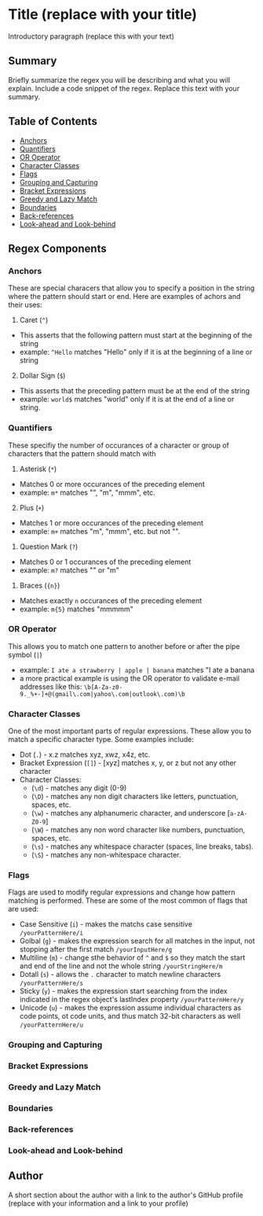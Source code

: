 # Title (replace with your title)

Introductory paragraph (replace this with your text)

## Summary

Briefly summarize the regex you will be describing and what you will explain. Include a code snippet of the regex. Replace this text with your summary.

## Table of Contents

- [Anchors](#anchors)
- [Quantifiers](#quantifiers)
- [OR Operator](#or-operator)
- [Character Classes](#character-classes)
- [Flags](#flags)
- [Grouping and Capturing](#grouping-and-capturing)
- [Bracket Expressions](#bracket-expressions)
- [Greedy and Lazy Match](#greedy-and-lazy-match)
- [Boundaries](#boundaries)
- [Back-references](#back-references)
- [Look-ahead and Look-behind](#look-ahead-and-look-behind)

## Regex Components

### Anchors
These are special characers that allow you to specify a position in the string where the pattern should start or end. Here are examples of achors and their uses:

1. Caret (`^`)
* This asserts that the following pattern must start at the beginning of the string
* example: `^Hello` matches "Hello" only if it is at the beginning of a line or string

2. Dollar Sign (`$`)
* This asserts that the preceding pattern must be at the end of the string
* example: `world$` matches "world" only if it is at the end of a line or string.

### Quantifiers
These specifiy the number of occurances of a character or group of characters that the pattern should match with 

1. Asterisk (`*`)
* Matches 0 or more occurances of the preceding element
* example: `m*` matches "", "m", "mmm", etc. 

2. Plus (`+`)
* Matches 1 or more occurances of the preceding element
* example: `m+` matches "m", "mmm", etc. but not "".

1. Question Mark (`?`)
* Matches 0 or 1 occurances of the preceding element
* example: `m?` matches "" or "m"

1. Braces (`{n}`)
* Matches exactly `n` occurances of the preceding element
* example: `m{5}` matches "mmmmm"

### OR Operator
This allows you to match one pattern to another before or after the pipe symbol (`|`)
* example: `I ate a strawberry | apple | banana` matches "I ate a banana
* a more practical example is using the OR operator to validate e-mail addresses like this: 
`\b[A-Za-z0-9._%+-]+@(gmail\.com|yahoo\.com|outlook\.com)\b`

### Character Classes
One of the most important parts of regular expressions. These allow you to match a specific character type. Some examples include: 
* Dot (`.`) - x.z matches xyz, xwz, x4z, etc. 
* Bracket Expression (`[]`) - [xyz] matches x, y, or z but not any other character 
* Character Classes:
    * (`\d`) - matches any digit (0-9)
    * (`\D`) - matches any non digit characters like letters, punctuation, spaces, etc.
    * (`\w`) - matches any alphanumeric character, and underscore [`a-zA-Z0-9`]
    * (`\W`) - matches any non word character like numbers, punctuation, spaces, etc.
    * (`\s`) - matches any whitespace character (spaces, line breaks, tabs).
    * (`\S`) - matches any non-whitespace character. 

### Flags
Flags are used to modify regular expressions and change how pattern matching is performed. These are some of the most common of flags that are used:
* Case Sensitive (`i`) - makes the matchs case sensitive `/yourPatternHere/i`
* Golbal (`g`) - makes the expression search for all matches in the input, not stopping after the first match `/yourInputHere/g`
* Multiline (`m`) - change sthe behavior of `^` and `$` so they match the start and end of the line and not the whole string `/yourStringHere/m`
* Dotall (`s`) - allows the `.` character to match newline characters `/yourPatternHere/s`
* Sticky (`y`) - makes the expression start searching from the index indicated in the regex object's lastIndex property `/yourPatternHere/y`
* Unicode (`u`) - makes the expression assume individual characters as code points, ot code units, and thus match 32-bit characters as well `/yourPatternHere/u`

### Grouping and Capturing

### Bracket Expressions

### Greedy and Lazy Match

### Boundaries

### Back-references

### Look-ahead and Look-behind

## Author

A short section about the author with a link to the author's GitHub profile (replace with your information and a link to your profile)

